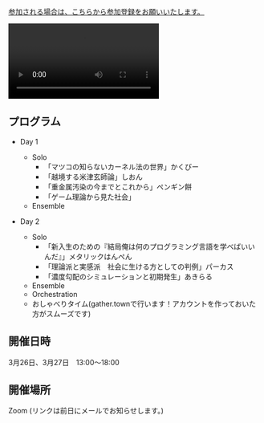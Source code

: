 [参加される場合は、こちらから参加登録をお願いいたします。](https://forms.gle/Sdy53h5LUSWp9ftr5)

<video src="figs/flier4.mp4"></video>


## プログラム

* Day 1
    * Solo
        * 「マツコの知らないカーネル法の世界」かくびー
        * 「越境する米津玄師論」しおん
        * 「重金属汚染の今までとこれから」ペンギン餅
        * 「ゲーム理論から見た社会」
    * Ensemble

* Day 2
    * Solo
        * 「新入生のための『結局俺は何のプログラミング言語を学べばいいんだ』」メタリックはんぺん
        * 「理論派と実感派　社会に生ける方としての判例」パーカス
        * 「濃度勾配のシミュレーションと初期発生」あきらる
    * Ensemble
    * Orchestration
    * おしゃべりタイム(gather.townで行います！アカウントを作っておいた方がスムーズです)


## 開催日時

3月26日、3月27日　13:00〜18:00

## 開催場所

Zoom (リンクは前日にメールでお知らせします。)

